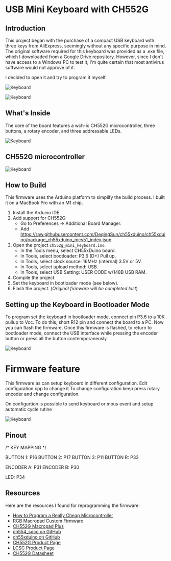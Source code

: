 # USB Mini Keyboard with CH552G

## Introduction
This project began with the purchase of a compact USB keyboard with three keys from AliExpress, seemingly without any specific purpose in mind. The original software required for this keyboard was provided as a .exe file, which I downloaded from a Google Drive repository. However, since I don't have access to a Windows PC to test it, I'm quite certain that most antivirus software would not approve of it.

I decided to open it and try to program it myself.

![Keyboard](https://https://gitlab.com/eccherda/ch552g_mini_keyboard/blob/master/keyboard.jpeg?raw=true)

![Keyboard](https://https://gitlab.com/eccherda/ch552g_mini_keyboard/blob/master/key_menu.gif?raw=true)


## What's Inside

The core of the board features a wch-ic CH552G microcontroller, three buttons, a rotary encoder, and three addressable LEDs.

![Keyboard](https://gitlab.com/eccherda/ch552g_mini_keyboard/blob/master/bottom.jpeg?raw=true)

## CH552G microcontroller

![Keyboard](https://gitlab.com/eccherda/ch552g_mini_keyboard/blob/master/ch552g.png?raw=true)


## How to Build

This firmware uses the Arduino platform to simplify the build process. I built it on a MacBook Pro with an M1 chip.

1. Install the Arduino IDE.
2. Add support for CH552G:
   - Go to Preferences -> Additional Board Manager.
   - Add https://raw.githubusercontent.com/DeqingSun/ch55xduino/ch55xduino/package_ch55xduino_mcs51_index.json.
3. Open the project `ch552g_mini_keyboard.ino`.
   - In the Tools menu, select CH55xDuino board.
   - In Tools, select bootloader: P3.6 (D+) Pull up.
   - In Tools, select clock source: 16MHz (internal) 3.5V or 5V.
   - In Tools, select upload method: USB.
   - In Tools, select USB Setting: USER CODE w/148B USB RAM.
4. Compile the project.
5. Set the keyboard in bootloader mode (see below).
6. Flash the project. (*Original firmware will be completed lost*)

## Setting up the Keyboard in Bootloader Mode

To program set the keyboard in bootloader mode, connect pin P3.6 to a 10K pullup to Vcc. To do this, short R12 pin and connect the board to a PC. Now you can flash the firmware. Once this firmware is flashed, to return to bootloader mode, connect the USB interface while pressing the encoder button or press all the button contemporaneusly

![Keyboard](https://gitlab.com/eccherda/ch552g_mini_keyboard/blob/master/short.jpeg?raw=true)

# Firmware feature

This firmware as can setup keyboard in different configuration.
Edit configuration.cpp to change it
To change configuration keep press rotary encoder and change configuration.

On configurtion is possible to send keyboard or mous event and setup automatic cycle rutine

![Keyboard](https://gitlab.com/eccherda/ch552g_mini_keyboard/blob/master/key_menu.gif?raw=true)


## Pinout
/* KEY MAPPING */

BUTTON 1: P16
BUTTON 2: P17
BUTTON 3: P11
BUTTON R: P33

ENCODER A: P31
ENCODER B: P30

LED: P34

## Resources

Here are the resources I found for reprogramming the firmware:

- [How to Program a Really Cheap Microcontroller](https://hackaday.com/2019/02/17/how-to-program-a-really-cheap-microcontroller/#more-345535)
- [RGB Macropad Custom Firmware](https://hackaday.io/project/189914-rgb-macropad-custom-firmware)
- [CH552G Macropad Plus](https://oshwlab.com/wagiminator/ch552g-macropad-plus)
- [ch554_sdcc on GitHub](https://github.com/Blinkinlabs/ch554_sdcc)
- [ch55xduino on GitHub](https://github.com/DeqingSun/ch55xduino)
- [CH552G Product Page](https://www.esclabs.in/product/ch552g-8-bit-usb-device-microcontroller/)
- [LCSC Product Page](https://www.lcsc.com/product-detail/Microcontroller-Units-MCUs-MPUs-SOCs_WCH-Jiangsu-Qin-Heng-CH552G_C111292.html?utm_source=digipart&utm_medium=cpc&utm_campaign=CH552G)
- [CH552G Datasheet](http://www.wch-ic.com/downloads/file/309.html)

